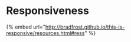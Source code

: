 # Responsiveness

{% embed url="http://bradfrost.github.io/this-is-responsive/resources.html#ress" %}

